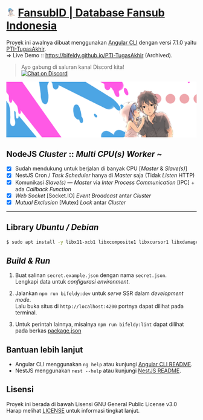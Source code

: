 # <img src="src/assets/img/favicon.png" width="24px" /> [FansubID | Database Fansub Indonesia](https://www.fansub.id)

Proyek ini awalnya dibuat menggunakan [Angular CLI](https://github.com/angular/angular-cli) dengan versi 7.1.0 yaitu [PTI-TugasAkhir](https://github.com/bifeldy/PTI-TugasAkhir). <br />
=> Live Demo :: https://bifeldy.github.io/PTI-TugasAkhir (Archived).

> Ayo gabung di saluran kanal Discord kita! <br /> [![Chat on Discord](https://discordapp.com/api/guilds/342220398022098944/widget.png "Chat on Discord")](https://discord.gg/xGWdExk)

![](src/assets/img/banner/fansub.png)

## NodeJS *Cluster* :: *Multi CPU(s) Worker* ~

- [x] Sudah mendukung untuk berjalan di banyak CPU [*Master* & *Slave(s)*]
- [x] NestJS Cron / *Task Scheduler* hanya di *Master* saja (Tidak *Listen* HTTP)
- [x] Komunikasi *Slave(s)* ― *Master* via *Inter Process Communication* [IPC] + ada *Callback Function*
- [x] *Web Socket* [Socket.IO] *Event Broadcast* antar *Cluster*
- [x] *Mutual Exclusion* [Mutex] *Lock* antar *Cluster*

----

## Library *Ubuntu / Debian*

```sh
$ sudo apt install -y libx11-xcb1 libxcomposite1 libxcursor1 libxdamage1 libxi-dev libxtst-dev libnss3 libcups2 libxss1 libxrandr2 libasound2 libatk1.0-0 libatk-bridge2.0-0 libpangocairo-1.0-0 libgtk-3-0 libgbm1
```

## *Build & Run*

1. Buat salinan `secret.example.json` dengan nama `secret.json`. <br />
  Lengkapi data untuk *configurasi environment*.

2. Jalankan `npm run bifeldy:dev` untuk *serve* SSR dalam *development mode*. <br />
  Lalu buka situs di `http://localhost:4200` portnya dapat dilihat pada terminal.
  
3. Untuk perintah lainnya, misalnya `npm run bifeldy:lint` dapat dilihat pada berkas [package.json](package.json)

## Bantuan lebih lanjut

* Angular CLI menggunakan `ng help` atau kunjungi [Angular CLI README](https://github.com/angular/angular-cli/blob/master/README.md).  <br />
* NestJS menggunakan `nest --help` atau kunjungi [NestJS README](https://github.com/nestjs/nest/blob/master/Readme.md).

## Lisensi

Proyek ini berada di bawah Lisensi GNU General Public License v3.0 <br />
Harap melihat [LICENSE](LICENSE) untuk informasi tingkat lanjut.
